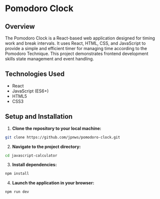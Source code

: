# Pomodoro Clock

## Overview

The Pomodoro Clock is a React-based web application designed for timing work and
break intervals. It uses React, HTML, CSS, and JavaScript to provide a simple
and efficient timer for managing time according to the Pomodoro Technique. This
project demonstrates frontend development skills state management and event
handling.

## Technologies Used

- React
- JavaScript (ES6+)
- HTML5
- CSS3

## Setup and Installation

1. **Clone the repository to your local machine:**

```bash
git clone https://github.com/jpnws/pomodoro-clock.git
```

2. **Navigate to the project directory:**

```bash
cd javascript-calculator
```

3. **Install dependencies:**

```bash
npm install
```

4. **Launch the application in your browser:**

```bash
npm run dev
```

